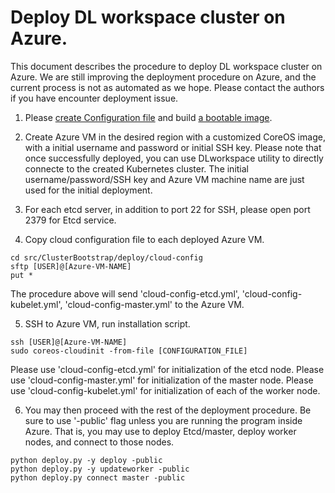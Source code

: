 # Deploy DL workspace cluster on Azure. 

This document describes the procedure to deploy DL workspace cluster on Azure. We are still improving the deployment procedure on Azure, and the current process is not as automated as we hope. Please contact the authors if you have encounter deployment issue. 

1. Please [create Configuration file](Configuration.md) and build [a bootable image](Build.md).

2. Create Azure VM in the desired region with a customized CoreOS image, with a initial username and password or initial SSH key. Please note that once successfully deployed, you can use DLworkspace utility to directly connecte to the created Kubernetes cluster. The initial username/password/SSH key and Azure VM machine name are just used for the initial deployment. 

3. For each etcd server, in addition to port 22 for SSH, please open port 2379 for Etcd service. 

4. Copy cloud configuration file to each deployed Azure VM.
  ```
  cd src/ClusterBootstrap/deploy/cloud-config
  sftp [USER]@[Azure-VM-NAME]
  put *
  ```
  The procedure above will send 'cloud-config-etcd.yml', 'cloud-config-kubelet.yml', 'cloud-config-master.yml' to the Azure VM. 

5. SSH to Azure VM, run installation script. 
  ```
  ssh [USER]@[Azure-VM-NAME]
  sudo coreos-cloudinit -from-file [CONFIGURATION_FILE]
  ```
  Please use 'cloud-config-etcd.yml' for initialization of the etcd node. Please use 'cloud-config-master.yml' for initialization of the master node. Please use 'cloud-config-kubelet.yml' for initialization of each of the worker node. 

6. You may then proceed with the rest of the deployment procedure. Be sure to use '-public' flag unless you are running the program inside Azure. That is, you may use to deploy Etcd/master, deploy worker nodes, and connect to those nodes. 
  ```
  python deploy.py -y deploy -public
  python deploy.py -y updateworker -public 
  python deploy.py connect master -public
  ```
    
